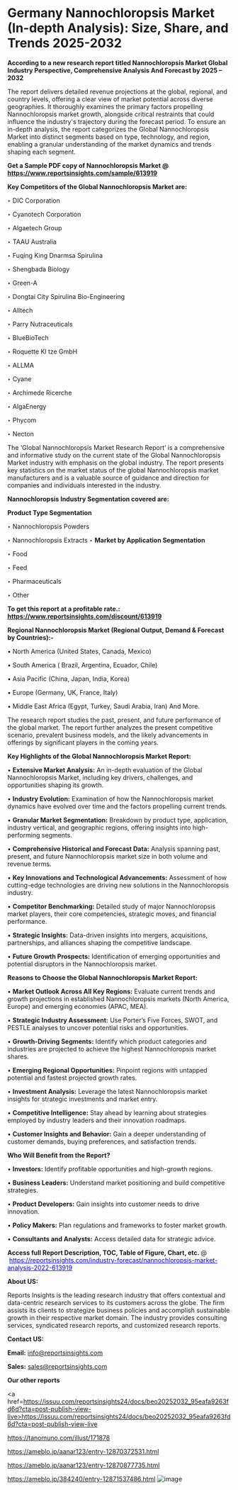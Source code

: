 # Germany Nannochloropsis Market (In-depth Analysis): Size, Share, and Trends 2025-2032

<strong>According to a new research report titled Nannochloropsis Market Global Industry Perspective, Comprehensive Analysis And Forecast by 2025 – 2032</strong>

The report delivers detailed revenue projections at the global, regional, and country levels, offering a clear view of market potential across diverse geographies. It thoroughly examines the primary factors propelling Nannochloropsis market growth, alongside critical restraints that could influence the industry's trajectory during the forecast period. To ensure an in-depth analysis, the report categorizes the Global Nannochloropsis Market into distinct segments based on type, technology, and region, enabling a granular understanding of the market dynamics and trends shaping each segment.

<strong>Get a Sample PDF copy of Nannochloropsis Market </strong><strong>@<a href=https://www.reportsinsights.com/sample/613919 style=color:#0000ff;> https://www.reportsinsights.com/sample/613919</a></strong></font>

<strong>Key Competitors of the Global Nannochloropsis Market are:</strong>

‣ DIC Corporation

‣ Cyanotech Corporation

‣ Algaetech Group

‣ TAAU Australia

‣ Fuqing King Dnarmsa Spirulina

‣ Shengbada Biology

‣ Green-A

‣ Dongtai City Spirulina Bio-Engineering

‣ Alltech

‣ Parry Nutraceuticals

‣ BlueBioTech

‣ Roquette Kl tze GmbH

‣ ALLMA

‣ Cyane

‣ Archimede Ricerche

‣ AlgaEnergy

‣ Phycom

‣ Necton

The ‘Global Nannochloropsis Market Research Report’ is a comprehensive and informative study on the current state of the Global Nannochloropsis Market industry with emphasis on the global industry. The report presents key statistics on the market status of the global Nannochloropsis market manufacturers and is a valuable source of guidance and direction for companies and individuals interested in the industry.

<strong>Nannochloropsis Industry Segmentation covered are:</strong>

<strong>Product Type Segmentation</strong>

‣ Nannochloropsis Powders

‣ Nannochloropsis Extracts
‣ 
<strong>Market by Application Segmentation</strong>

‣ Food

‣ Feed

‣ Pharmaceuticals

‣ Other

<strong>To get this report at a profitable rate.: <a href=https://www.reportsinsights.com/discount/613919 style=color:#0000ff;>https://www.reportsinsights.com/discount/613919</a></strong></font>

<strong>Regional Nannochloropsis Market (Regional Output, Demand &amp; Forecast by Countries):-</strong>

• North America (United States, Canada, Mexico)

• South America ( Brazil, Argentina, Ecuador, Chile)

• Asia Pacific (China, Japan, India, Korea)

• Europe (Germany, UK, France, Italy)

• Middle East Africa (Egypt, Turkey, Saudi Arabia, Iran) And More.

The research report studies the past, present, and future performance of the global market. The report further analyzes the present competitive scenario, prevalent business models, and the likely advancements in offerings by significant players in the coming years.

<strong>Key Highlights of the Global Nannochloropsis Market Report:</strong>

• <strong>Extensive Market Analysis:</strong> An in-depth evaluation of the Global Nannochloropsis Market, including key drivers, challenges, and opportunities shaping its growth.

• <strong>Industry Evolution:</strong> Examination of how the Nannochloropsis market dynamics have evolved over time and the factors propelling current trends.

• <strong>Granular Market Segmentation:</strong> Breakdown by product type, application, industry vertical, and geographic regions, offering insights into high-performing segments.

• <strong>Comprehensive Historical and Forecast Data:</strong> Analysis spanning past, present, and future Nannochloropsis market size in both volume and revenue terms.

• <strong>Key Innovations and Technological Advancements:</strong> Assessment of how cutting-edge technologies are driving new solutions in the Nannochloropsis industry.

• <strong>Competitor Benchmarking:</strong> Detailed study of major Nannochloropsis market players, their core competencies, strategic moves, and financial performance.

• <strong>Strategic Insights:</strong> Data-driven insights into mergers, acquisitions, partnerships, and alliances shaping the competitive landscape.

• <strong>Future Growth Prospects:</strong> Identification of emerging opportunities and potential disruptors in the Nannochloropsis market.

<strong>Reasons to Choose the Global Nannochloropsis Market Report:</strong>

• <strong>Market Outlook Across All Key Regions:</strong> Evaluate current trends and growth projections in established Nannochloropsis markets (North America, Europe) and emerging economies (APAC, MEA).

• <strong>Strategic Industry Assessment:</strong> Use Porter’s Five Forces, SWOT, and PESTLE analyses to uncover potential risks and opportunities.

• <strong>Growth-Driving Segments:</strong> Identify which product categories and industries are projected to achieve the highest Nannochloropsis market shares.

• <strong>Emerging Regional Opportunities:</strong> Pinpoint regions with untapped potential and fastest projected growth rates.

• <strong>Investment Analysis:</strong> Leverage the latest Nannochloropsis market insights for strategic investments and market entry.

• <strong>Competitive Intelligence:</strong> Stay ahead by learning about strategies employed by industry leaders and their innovation roadmaps.

• <strong>Customer Insights and Behavior:</strong> Gain a deeper understanding of customer demands, buying preferences, and satisfaction trends.

<strong>Who Will Benefit from the Report?</strong>

• <strong>Investors:</strong> Identify profitable opportunities and high-growth regions.

• <strong>Business Leaders:</strong> Understand market positioning and build competitive strategies.

• <strong>Product Developers:</strong> Gain insights into customer needs to drive innovation.

• <strong>Policy Makers:</strong> Plan regulations and frameworks to foster market growth.

• <strong>Consultants and Analysts:</strong> Access detailed data for strategic advice.
</ul>
<strong>Access full Report Description, TOC, Table of Figure, Chart, etc. </strong>@  <a href=https://reportsinsights.com/industry-forecast/nannochloropsis-market-analysis-2022-613919 style=color:#0000ff;>https://reportsinsights.com/industry-forecast/nannochloropsis-market-analysis-2022-613919</a></font>

<strong><strong>About US</strong>:</strong>

Reports Insights is the leading research industry that offers contextual and data-centric research services to its customers across the globe. The firm assists its clients to strategize business policies and accomplish sustainable growth in their respective market domain. The industry provides consulting services, syndicated research reports, and customized research reports.

<strong>Contact US:</strong>

<p class=""""><b>Email:</b> <a href=mailto:info@reportsinsights.com>info@reportsinsights.com</a></p>
<p class=""""><b>Sales:</b> <a href=mailto:sales@reportsinsights.com>sales@reportsinsights.com</a></p>

<strong>Our other reports</strong>

<a href=https://issuu.com/reportsinsights24/docs/beo20252032_95eafa9263fd6d?cta=post-publish-view-live>https://issuu.com/reportsinsights24/docs/beo20252032_95eafa9263fd6d?cta=post-publish-view-live</a>

<a href=https://tanomuno.com/illust/171878>https://tanomuno.com/illust/171878</a>

<a href=https://ameblo.jp/aanar123/entry-12870372531.html>https://ameblo.jp/aanar123/entry-12870372531.html</a>

<a href=https://ameblo.jp/aanar123/entry-12870877735.html>https://ameblo.jp/aanar123/entry-12870877735.html</a>

<a href=https://ameblo.jp/384240/entry-12871537486.html>https://ameblo.jp/384240/entry-12871537486.html</a>
![image](https://github.com/user-attachments/assets/8d54fc2f-d2f5-4af6-9a54-7eb0cf5f9d53)

